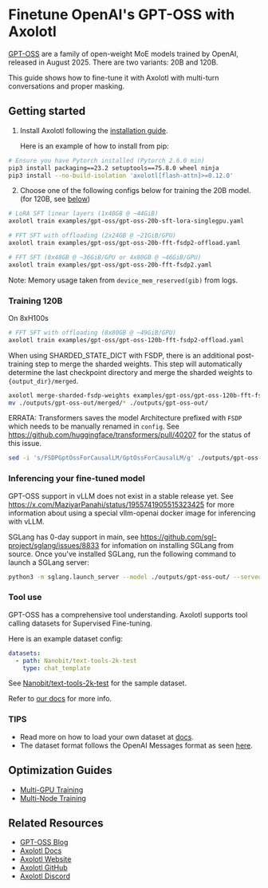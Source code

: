 # Finetune OpenAI's GPT-OSS with Axolotl

[GPT-OSS](https://huggingface.co/collections/openai/gpt-oss-68911959590a1634ba11c7a4) are a family of open-weight MoE models trained by OpenAI, released in August 2025. There are two variants: 20B and 120B.

This guide shows how to fine-tune it with Axolotl with multi-turn conversations and proper masking.

## Getting started

1. Install Axolotl following the [installation guide](https://docs.axolotl.ai/docs/installation.html).

    Here is an example of how to install from pip:

```bash
# Ensure you have Pytorch installed (Pytorch 2.6.0 min)
pip3 install packaging==23.2 setuptools==75.8.0 wheel ninja
pip3 install --no-build-isolation 'axolotl[flash-attn]>=0.12.0'
```

2. Choose one of the following configs below for training the 20B model. (for 120B, see [below](#training-120b))

```bash
# LoRA SFT linear layers (1x48GB @ ~44GiB)
axolotl train examples/gpt-oss/gpt-oss-20b-sft-lora-singlegpu.yaml

# FFT SFT with offloading (2x24GB @ ~21GiB/GPU)
axolotl train examples/gpt-oss/gpt-oss-20b-fft-fsdp2-offload.yaml

# FFT SFT (8x48GB @ ~36GiB/GPU or 4x80GB @ ~46GiB/GPU)
axolotl train examples/gpt-oss/gpt-oss-20b-fft-fsdp2.yaml
```

Note: Memory usage taken from `device_mem_reserved(gib)` from logs.

### Training 120B

On 8xH100s

```bash
# FFT SFT with offloading (8x80GB @ ~49GiB/GPU)
axolotl train examples/gpt-oss/gpt-oss-120b-fft-fsdp2-offload.yaml
```

When using SHARDED_STATE_DICT with FSDP, there is an additional post-training step to merge the sharded weights.
This step will automatically determine the last checkpoint directory and merge the sharded weights to
`{output_dir}/merged`.
```bash
axolotl merge-sharded-fsdp-weights examples/gpt-oss/gpt-oss-120b-fft-fsdp2-offload.yaml
mv ./outputs/gpt-oss-out/merged/* ./outputs/gpt-oss-out/
```

ERRATA: Transformers saves the model Architecture prefixed with `FSDP` which needs to be manually renamed in `config`.
See https://github.com/huggingface/transformers/pull/40207 for the status of this issue.

```bash
sed -i 's/FSDPGptOssForCausalLM/GptOssForCausalLM/g' ./outputs/gpt-oss-out/config.json
```

### Inferencing your fine-tuned model

GPT-OSS support in vLLM does not exist in a stable release yet. See https://x.com/MaziyarPanahi/status/1955741905515323425
for more information about using a special vllm-openai docker image for inferencing with vLLM.

SGLang has 0-day support in main, see https://github.com/sgl-project/sglang/issues/8833 for infomation on installing
SGLang from source. Once you've installed SGLang, run the following command to launch a SGLang server:

```bash
python3 -m sglang.launch_server --model ./outputs/gpt-oss-out/ --served-model-name axolotl/gpt-oss-120b --host 0.0.0.0 --port 8888 --tp 8
```

### Tool use

GPT-OSS has a comprehensive tool understanding. Axolotl supports tool calling datasets for Supervised Fine-tuning.

Here is an example dataset config:
```yaml
datasets:
  - path: Nanobit/text-tools-2k-test
    type: chat_template
```

See [Nanobit/text-tools-2k-test](https://huggingface.co/datasets/Nanobit/text-tools-2k-test) for the sample dataset.

Refer to [our docs](https://docs.axolotl.ai/docs/dataset-formats/conversation.html#using-tool-use) for more info.

### TIPS

- Read more on how to load your own dataset at [docs](https://docs.axolotl.ai/docs/dataset_loading.html).
- The dataset format follows the OpenAI Messages format as seen [here](https://docs.axolotl.ai/docs/dataset-formats/conversation.html#chat_template).

## Optimization Guides

- [Multi-GPU Training](https://docs.axolotl.ai/docs/multi-gpu.html)
- [Multi-Node Training](https://docs.axolotl.ai/docs/multi-node.html)

## Related Resources

- [GPT-OSS Blog](https://openai.com/index/introducing-gpt-oss/)
- [Axolotl Docs](https://docs.axolotl.ai)
- [Axolotl Website](https://axolotl.ai)
- [Axolotl GitHub](https://github.com/axolotl-ai-cloud/axolotl)
- [Axolotl Discord](https://discord.gg/7m9sfhzaf3)
